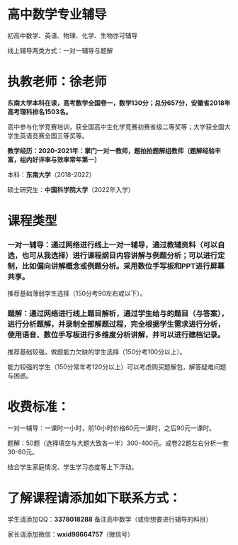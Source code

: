 # 高中数学专业辅导

初高中数学、英语、物理、化学、生物亦可辅导

线上辅导两类方式：一对一辅导与题解

# 执教老师：徐老师

**东南大学本科在读，高考数学全国卷一，数学130分；总分657分，安徽省2018年高考理科排名1503名。**

高中参与化学竞赛培训，获全国高中生化学竞赛初赛省级二等奖等；大学获全国大学生英语竞赛全国三等奖等。

**教学经历：2020-2021年：掌门一对一教师，题拍拍题解组教师（题解经验丰富，组内好评率与效率常年第一）**

本科：**东南大学**（2018-2022）

硕士研究生：**中国科学院大学**（2022年入学）

# 课程类型

### 一对一辅导：通过网络进行线上一对一辅导，通过教辅资料（可以自选，也可从我选择）进行课程纲目内容讲解与例题分析；可以进行定制，比如偏向讲解概念或例题分析。采用数位手写板和PPT进行屏幕共享。

推荐基础薄弱学生选择（150分考90左右或以下）。


### 题解：通过网络进行线上题目解析，通过学生给与的题目（与答案），进行分析题解，并录制全部解题过程，完全根据学生需求进行分析，使用语音、数位手写板进行多维度分析讲解，并可以进行建档记录。

推荐基础较强，做题能力欠缺的学生选择（150分考100分以上）。

能力较强的学生（150分常年考120分以上）可以考虑购买题解包，解答疑难问题与困惑。


# 收费标准：

一对一辅导：一课时一小时，前10小时价格60元一课时，之后90元一课时。

题解：50题（选择填空与大题大致各一半）300-400元。成卷22题左右分析一套30-80元。

结合学生家庭情况、学生学习态度等上下浮动。

# 了解课程请添加如下联系方式：

学生请添加QQ：**3378018288** 备注高中数学（或你想要进行辅导的科目）

家长请添加微信：**wxid98664757**（微信号）
